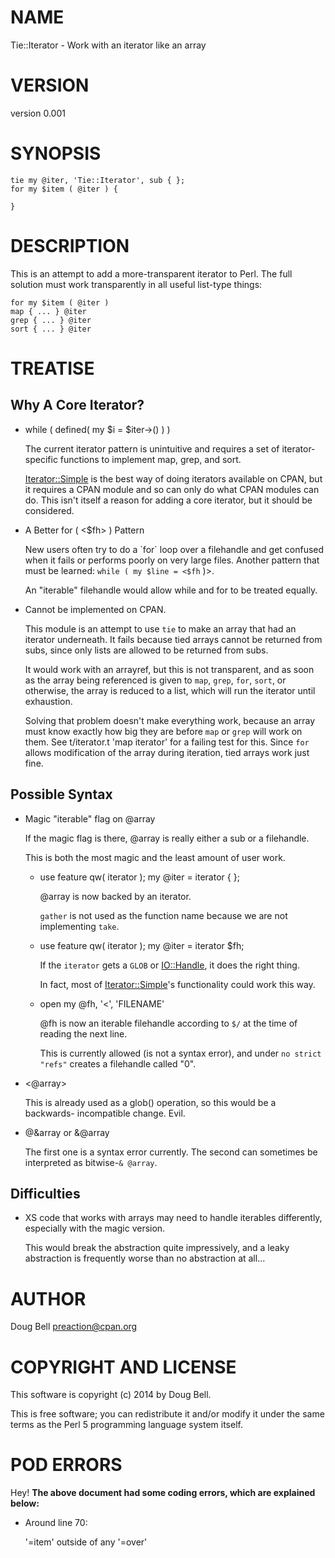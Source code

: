 # NAME

Tie::Iterator - Work with an iterator like an array

# VERSION

version 0.001

# SYNOPSIS

    tie my @iter, 'Tie::Iterator', sub { };
    for my $item ( @iter ) {

    }

# DESCRIPTION

This is an attempt to add a more-transparent iterator to Perl. The full solution
must work transparently in all useful list-type things:

    for my $item ( @iter )
    map { ... } @iter
    grep { ... } @iter
    sort { ... } @iter

# TREATISE

## Why A Core Iterator?

- while ( defined( my $i = $iter->() ) )

    The current iterator pattern is unintuitive and requires a set of iterator-specific
    functions to implement map, grep, and sort.

    [Iterator::Simple](https://metacpan.org/pod/Iterator::Simple) is the best way of doing iterators available on CPAN, but
    it requires a CPAN module and so can only do what CPAN modules can do. This
    isn't itself a reason for adding a core iterator, but it should be considered.

- A Better for ( <$fh> ) Pattern

    New users often try to do a \`for\` loop over a filehandle and get confused when it
    fails or performs poorly on very large files. Another pattern that must be learned:
    `while ( my $line = <$fh` )>.

    An "iterable" filehandle would allow while and for to be treated equally.

- Cannot be implemented on CPAN.

    This module is an attempt to use `tie` to make an array that had an iterator
    underneath. It fails because tied arrays cannot be returned from subs, since
    only lists are allowed to be returned from subs.

    It would work with an arrayref, but this is not transparent, and as soon as the
    array being referenced is given to `map`, `grep`, `for`, `sort`, or otherwise,
    the array is reduced to a list, which will run the iterator until exhaustion.

    Solving that problem doesn't make everything work, because an array must know
    exactly how big they are before `map` or `grep` will work on them. See
    t/iterator.t 'map iterator' for a failing test for this.  Since `for` allows
    modification of the array during iteration, tied arrays work just fine.

## Possible Syntax

- Magic "iterable" flag on @array

    If the magic flag is there, @array is really either a sub or a filehandle.

    This is both the most magic and the least amount of user work.

    - use feature qw( iterator ); my @iter = iterator { };

        @array is now backed by an iterator.

        `gather` is not used as the function name because we are not implementing
        `take`.

    - use feature qw( iterator ); my @iter = iterator $fh;

        If the `iterator` gets a `GLOB` or [IO::Handle](https://metacpan.org/pod/IO::Handle), it does the right thing.

        In fact, most of [Iterator::Simple](https://metacpan.org/pod/Iterator::Simple)'s functionality could work this way.

    - open my @fh, '<', 'FILENAME'

        @fh is now an iterable filehandle according to `$/` at the time of reading
        the next line.

        This is currently allowed (is not a syntax error), and under `no strict "refs"`
        creates a filehandle called "0".

- <@array>

    This is already used as a glob() operation, so this would be a backwards-
    incompatible change. Evil.

- @&array or &@array

    The first one is a syntax error currently. The second can sometimes be
    interpreted as bitwise-`& @array`.

## Difficulties

- XS code that works with arrays may need to handle iterables differently,
especially with the magic version.

    This would break the abstraction quite impressively, and a leaky abstraction
    is frequently worse than no abstraction at all...

# AUTHOR

Doug Bell <preaction@cpan.org>

# COPYRIGHT AND LICENSE

This software is copyright (c) 2014 by Doug Bell.

This is free software; you can redistribute it and/or modify it under
the same terms as the Perl 5 programming language system itself.

# POD ERRORS

Hey! **The above document had some coding errors, which are explained below:**

- Around line 70:

    '=item' outside of any '=over'
